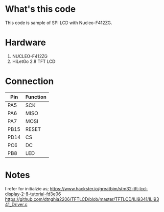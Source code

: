 # What's this code
This code is sample of SPI LCD with Nucleo-F412ZG.

# Hardware

1. NUCLEO-F412ZG
2. HiLetGo 2.8 TFT LCD

# Connection

|Pin|Function|
|---|---|
|PA5|SCK|
|PA6|MISO|
|PA7|MOSI|
|PB15|RESET|
|PD14|CS|
|PC6|DC|
|PB8|LED|

# Notes

I refer for initialzie as;
https://www.hackster.io/greatbim/stm32-tft-lcd-display-2-8-tutorial-fd3e06
https://github.com/dtnghia2206/TFTLCD/blob/master/TFTLCD/ILI9341/ILI9341_Driver.c

